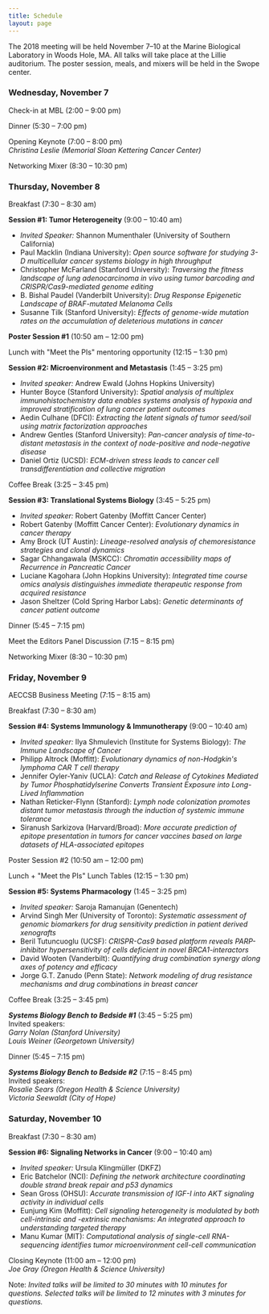 ```yaml
---
title: Schedule
layout: page
---
```


The 2018 meeting will be held November 7–10 at the Marine Biological Laboratory in Woods Hole, MA. All talks will take place at the Lillie auditorium. The poster session, meals, and mixers will be held in the Swope center.

### Wednesday, November 7

Check-in at MBL (2:00 – 9:00 pm)

Dinner (5:30 – 7:00 pm)

Opening Keynote (7:00 – 8:00 pm)  
*Christina Leslie (Memorial Sloan Kettering Cancer Center)*

Networking Mixer (8:30 – 10:30 pm)

### Thursday, November 8

Breakfast (7:30 – 8:30 am)

**Session #1: Tumor Heterogeneity** (9:00 – 10:40 am)  

- *Invited Speaker:* Shannon Mumenthaler (University of Southern California)
- Paul Macklin (Indiana University): *Open source software for studying 3-D multicellular cancer systems biology in high throughput*
- Christopher McFarland (Stanford University): *Traversing the fitness landscape of lung adenocarcinoma in vivo using tumor barcoding and CRISPR/Cas9-mediated genome editing*
- B. Bishal Paudel (Vanderbilt University): *Drug Response Epigenetic Landscape of BRAF-mutated Melanoma Cells*
- Susanne Tilk (Stanford University): *Effects of genome-wide mutation rates on the accumulation of deleterious mutations in cancer*

**Poster Session #1** (10:50 am – 12:00 pm)

Lunch with "Meet the PIs" mentoring opportunity (12:15 – 1:30 pm)

 **Session #2: Microenvironment and Metastasis** (1:45 – 3:25 pm)  

- *Invited speaker:* Andrew Ewald (Johns Hopkins University)
- Hunter Boyce (Stanford University): *Spatial analysis of multiplex immunohistochemistry data enables systems analysis of hypoxia and improved stratification of lung cancer patient outcomes*
- Aedin Culhane (DFCI): *Extracting the latent signals of tumor seed/soil using matrix factorization approaches*
- Andrew Gentles (Stanford University): *Pan-cancer analysis of time-to-distant metastasis in the context of node-positive and node-negative disease*
- Daniel Ortiz (UCSD): *ECM-driven stress leads to cancer cell transdifferentiation and collective migration*

Coffee Break (3:25 – 3:45 pm)

**Session #3: Translational Systems Biology** (3:45 – 5:25 pm)  

- *Invited speaker:* Robert Gatenby (Moffitt Cancer Center)
- Robert Gatenby (Moffitt Cancer Center): *Evolutionary dynamics in cancer therapy*
- Amy Brock (UT Austin): *Lineage-resolved analysis of chemoresistance strategies and clonal dynamics*
- Sagar Chhangawala (MSKCC): *Chromatin accessibility maps of Recurrence in Pancreatic Cancer*
- Luciane Kagohara (John Hopkins University): *Integrated time course omics analysis distinguishes immediate therapeutic response from acquired resistance*
- Jason Sheltzer (Cold Spring Harbor Labs): *Genetic determinants of cancer patient outcome*

Dinner (5:45 – 7:15 pm)

Meet the Editors Panel Discussion (7:15 – 8:15 pm)

Networking Mixer (8:30 – 10:30 pm)

### Friday, November 9

AECCSB Business Meeting (7:15 – 8:15 am)

Breakfast (7:30 – 8:30 am)

**Session #4: Systems Immunology & Immunotherapy** (9:00 – 10:40 am)  

- *Invited speaker:* Ilya Shmulevich (Institute for Systems Biology): *The Immune Landscape of Cancer*
- Philipp Altrock (Moffitt): *Evolutionary dynamics of non-Hodgkin's lymphoma CAR T cell therapy*
- Jennifer Oyler-Yaniv (UCLA): *Catch and Release of Cytokines Mediated by Tumor Phosphatidylserine Converts Transient Exposure into Long-Lived Inflammation*
- Nathan Reticker-Flynn (Stanford): *Lymph node colonization promotes distant tumor metastasis through the induction of systemic immune tolerance*
- Siranush Sarkizova (Harvard/Broad): *More accurate prediction of epitope presentation in tumors for cancer vaccines based on large datasets of HLA-associated epitopes*

Poster Session #2 (10:50 am – 12:00 pm)

Lunch + "Meet the PIs" Lunch Tables (12:15 – 1:30 pm)

**Session #5: Systems Pharmacology** (1:45 – 3:25 pm)  

- *Invited speaker:* Saroja Ramanujan (Genentech)
- Arvind Singh Mer (University of Toronto): *Systematic assessment of genomic biomarkers for drug sensitivity prediction in patient derived xenografts*
- Beril Tutuncuoglu (UCSF): *CRISPR-Cas9 based platform reveals PARP-inhibitor hypersensitivity of cells deficient in novel BRCA1-interactors*
- David Wooten (Vanderbilt): *Quantifying drug combination synergy along axes of potency and efficacy*
- Jorge G.T. Zanudo (Penn State): *Network modeling of drug resistance mechanisms and drug combinations in breast cancer*

Coffee Break (3:25 – 3:45 pm)

***Systems Biology Bench to Bedside #1*** (3:45 – 5:25 pm)  
Invited speakers:  
*Garry Nolan (Stanford University)*  
*Louis Weiner (Georgetown University)*

Dinner (5:45 – 7:15 pm)

***Systems Biology Bench to Bedside #2*** (7:15 – 8:45 pm)  
Invited speakers:  
*Rosalie Sears (Oregon Health & Science University)*  
*Victoria Seewaldt (City of Hope)*

### Saturday, November 10

Breakfast (7:30 – 8:30 am)

**Session #6: Signaling Networks in Cancer** (9:00 – 10:40 am)  

- *Invited speaker:* Ursula Klingmüller (DKFZ)
- Eric Batchelor (NCI): *Defining the network architecture coordinating double strand break repair and p53 dynamics*
- Sean Gross (OHSU): *Accurate transmission of IGF-I into AKT signaling activity in individual cells*
- Eunjung Kim (Moffitt): *Cell signaling heterogeneity is modulated by both cell-intrinsic and -extrinsic mechanisms: An integrated approach to understanding targeted therapy*
- Manu Kumar (MIT): *Computational analysis of single-cell RNA-sequencing identifies tumor microenvironment cell-cell communication*

Closing Keynote (11:00 am – 12:00 pm)  
*Joe Gray (Oregon Health & Science University)*

Note: *Invited talks will be limited to 30 minutes with 10 minutes for questions. Selected talks will be limited to 12 minutes with 3 minutes for questions.*
